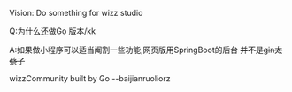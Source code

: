 Vision: Do something for wizz studio

Q:为什么还做Go 版本/kk

A:如果做小程序可以适当阉割一些功能,网页版用SpringBoot的后台 ~~并不是gin太蔡了~~

wizzCommunity built by Go             --baijianruoliorz